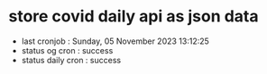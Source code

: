 # store covid daily api as json data

- last cronjob : Sunday, 05 November 2023 13:12:25
- status og cron : success
- status daily cron : success
      
      